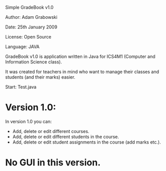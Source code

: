 Simple GradeBook v1.0

Author:    Adam Grabowski

Date:      25th January 2009

License:   Open Source

Language:  JAVA

GradeBook v1.0 is application written in Java for ICS4M1 (Computer and Information Science class).

It was created for teachers in mind who want to manage their classes and students (and their marks) easier.

Start: Test.java

Version 1.0:
===================================================================
In version 1.0 you can:
-	Add, delete or edit different courses.
-	Add, delete or edit different students in the course.
-	Add, delete or edit student assignments in the course (add marks etc.).

No GUI in this version. 
===================================================================
